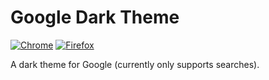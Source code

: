 # Google Dark Theme
[![Chrome](https://img.shields.io/chrome-web-store/users/ohhpliipfhicocldcakcgpbbcmkjkian.svg?color=blue&label=Chrome&style=for-the-badge)](https://chrome.google.com/webstore/detail/dark-theme-for-google-sea/ohhpliipfhicocldcakcgpbbcmkjkian)
[![Firefox](https://img.shields.io/amo/users/dark-theme-for-google-searches.svg?label=Firefox&style=for-the-badge)](https://addons.mozilla.org/firefox/addon/dark-theme-for-google-searches/)

A dark theme for Google (currently only supports searches).
